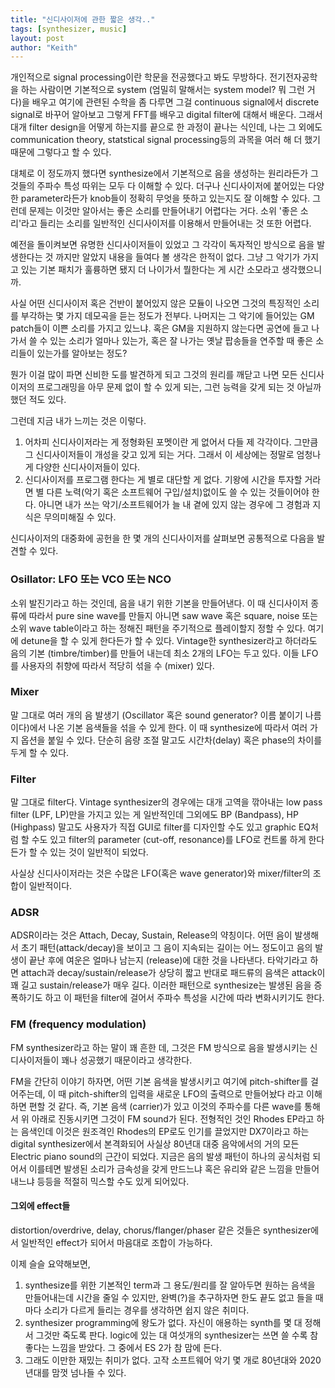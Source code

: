 ```yaml
---
title: "신디사이저에 관한 짧은 생각.."
tags: [synthesizer, music]
layout: post
author: "Keith"
---
```


개인적으로 signal processing이란 학문을 전공했다고 봐도 무방하다. 전기전자공학을 하는 사람이면 기본적으로 system (엄밀히 말해서는 system model? 뭐 그런 거다)을 배우고 여기에 관련된 수학을 좀 다루면 그걸 continuous signal에서 discrete signal로 바꾸어 알아보고 그렇게 FFT를 배우고 digital filter에 대해서 배운다. 그래서 대개 filter design을 어떻게 하는지를 끝으로 한 과정이 끝나는 식인데, 나는 그 외에도 communication theory, statstical signal processing등의 과목을 여러 해 더 했기 때문에 그렇다고 할 수 있다.

대체로 이 정도까지 했다면 synthesize에서 기본적으로 음을 생성하는 원리라든가 그것들의 주파수 특성 따위는 모두 다 이해할 수 있다. 더구나 신디사이저에 붙어있는 다양한 parameter라든가 knob들이 정확히 무엇을 뜻하고 있는지도 잘 이해할 수 있다. 그런데 문제는 이것만 알아서는 좋은 소리를 만들어내기 어렵다는 거다. 소위 '좋은 소리'라고 들리는 소리를 일반적인 신디사이저를 이용해서 만들어내는 것 또한 어렵다.

예전을 돌이켜보면 유명한 신디사이저들이 있었고 그 각각이 독자적인 방식으로 음을 발생한다는 것 까지만 알았지 내용을 들여다 볼 생각은 한적이 없다. 그냥 그 악기가 가지고 있는 기본 패치가 훌륭하면 됐지 더 나이가서 뭘한다는 게 시간 소모라고 생각했으니까.

사실 어떤 신디사이저 혹은 건반이 붙어있지 않은 모듈이 나오면 그것의 특징적인 소리를 부각하는 몇 가지 데모곡을 듣는 정도가 전부다. 나머지는 그 악기에 들어있는 GM patch들이 이쁜 소리를 가지고 있느냐. 혹은 GM을 지원하지 않는다면 공연에 들고 나가서 쓸 수 있는 소리가 얼마나 있는가, 혹은 잘 나가는 옛날 팝송들을 연주할 때 좋은 소리들이 있는가를 알아보는 정도?

뭔가 이걸 많이 파면 신비한 도를 발견하게 되고 그것의 원리를 깨닫고 나면 모든 신디사이저의 프로그래밍을 아무 문제 없이 할 수 있게 되는, 그런 능력을 갖게 되는 것 아닐까 했던 적도 있다.

그런데 지금 내가 느끼는 것은 이렇다.

1. 어차피 신디사이저라는 게 정형화된 포멧이란 게 없어서 다들 제 각각이다. 그만큼 그 신디사이저들이 개성을 갖고 있게 되는 거다. 그래서 이 세상에는 정말로 엄청나게 다양한 신디사이저들이 있다.
1. 신디사이저를 프로그램 한다는 게 별로 대단할 게 없다. 기왕에 시간을 투자할 거라면 별 다른 노력(악기 혹은 소프트웨어 구입/설치)없이도 쓸 수 있는 것들이어야 한다. 아니면 내가 쓰는 악기/소프트웨어가 늘 내 곁에 있지 않는 경우에 그 경험과 지식은 무의미해질 수 있다.

신디사이저의 대중화에 공헌을 한 몇 개의 신디사이저를 살펴보면 공통적으로 다음을 발견할 수 있다.

### Osillator: LFO 또는 VCO 또는 NCO

소위 발진기라고 하는 것인데, 음을 내기 위한 기본을 만들어낸다. 이 때 신디사이저 종류에 따라서 pure sine wave를 만들지 아니면 saw wave 혹은 square, noise 또는 소위 wave table이라고 하는 정해진 패턴을 주기적으로 플레이할지 정할 수 있다. 여기에 detune을 할 수 있게 한다든가 할 수 있다. Vintage한 synthesizer라고 하더라도 음의 기본 (timbre/timber)를 만들어 내는데 최소 2개의 LFO는 두고 있다. 이들 LFO를 사용자의 취향에 따라서 적당히 섞을 수 (mixer) 있다.

### Mixer

말 그대로 여러 개의 음 발생기 (Oscillator 혹은 sound generator? 이름 붙이기 나름이다)에서 나온 기본 음색들을 섞을 수 있게 한다. 이 때 synthesize에 따라서 여러 가지 옵션을 붙일 수 있다. 단순히 음량 조절 말고도 시간차(delay) 혹은 phase의 차이를 두게 할 수 있다. 

### Filter

말 그대로 filter다. Vintage synthesizer의 경우에는 대개 고역을 깎아내는 low pass filter (LPF, LP)만을 가지고 있는 게 일반적인데 그외에도 BP (Bandpass), HP (Highpass) 말고도 사용자가 직접 GUI로 filter를 디자인할 수도 있고 graphic EQ처럼 할 수도 있고 filter의 parameter (cut-off, resonance)를 LFO로 컨트롤 하게 한다든가 할 수 있는 것이 일반적이 되었다. 

사실상 신디사이저라는 것은 수많은 LFO(혹은 wave generator)와 mixer/filter의 조합이 일반적이다. 

### ADSR

ADSR이라는 것은 Attach, Decay, Sustain, Release의 약칭이다. 어떤 음이 발생해서 초기 패턴(attack/decay)을 보이고 그 음이 지속되는 길이는 어느 정도이고 음의 발생이 끝난 후에 여운은 얼마나 남는지 (release)에 대한 것을 나타낸다. 타악기라고 하면 attach과 decay/sustain/release가 상당히 짧고 반대로 패드류의 음색은 attack이 꽤 길고 sustain/release가 매우 길다. 이러한 패턴으로 synthesize는 발생된 음을 증폭하기도 하고 이 패턴을 filter에 걸어서 주파수 특성을 시간에 따라 변화시키기도 한다.

### FM (frequency modulation)

FM synthesizer라고 하는 말이 꽤 흔한 데, 그것은 FM 방식으로 음을 발생시키는 신디사이저들이 꽤나 성공했기 때문이라고 생각한다. 

FM을 간단히 이야기 하자면, 어떤 기본 음색을 발생시키고 여기에 pitch-shifter를 걸어주는데, 이 때 pitch-shifter의 입력을 새로운 LFO의 출력으로 만들어놨다 라고 이해하면 편할 것 같다. 즉, 기본 음색 (carrier)가 있고 이것의 주파수를 다른 wave를 통해서 위 아래로 진동시키면 그것이 FM sound가 된다. 전형적인 것인 Rhodes EP라고 하는 음색인데 이것은 원조격인 Rhodes의 EP로도 인기를 끌었지만 DX7이라고 하는 digital synthesizer에서 본격화되어 사실상 80년대 대중 음악에서의 거의 모든 Electric piano sound의 근간이 되었다. 지금은 음의 발생 패턴이 하나의 공식처럼 되어서 이를테면 발생된 소리가 금속성을 갖게 만드느냐 혹은 유리와 같은 느낌을 만들어내느냐 등등을 적절히 믹스할 수도 있게 되어있다. 

#### 그외에 effect들

distortion/overdrive, delay, chorus/flanger/phaser 같은 것들은 synthesizer에서 일반적인 effect가 되어서 마음대로 조합이 가능하다. 


이제 슬슬 요약해보면,

1. synthesize를 위한 기본적인 term과 그 용도/원리를 잘 알아두면 원하는 음색을 만들어내는데 시간을 줄일 수 있지만, 완벽(?)을 추구하자면 한도 끝도 없고 들을 때 마다 소리가 다르게 들리는 경우를 생각하면 쉽지 않은 취미다.
1. synthesizer programming에 왕도가 없다. 자신이 애용하는 synth를 몇 대 정해서 그것만 죽도록 판다. logic에 있는 대 여섯개의 synthesizer는 쓰면 쓸 수록 참 좋다는 느낌을 받았다. 그 중에서 ES 2가 참 맘에 든다.
1. 그래도 이만한 재밌는 취미가 없다. 고작 소프트웨어 악기 몇 개로 80년대와 2020년대를 맘껏 넘나들 수 있다. 
